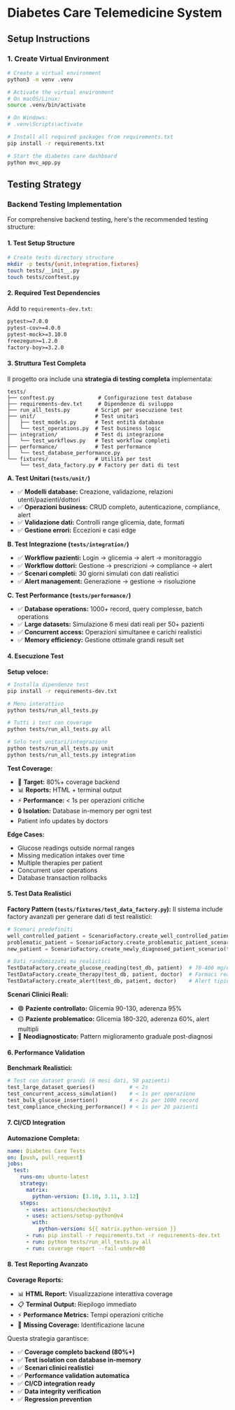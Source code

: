 # Diabetes Care Telemedicine System

## Setup Instructions

### 1. Create Virtual Environment

```bash
# Create a virtual environment
python3 -m venv .venv

# Activate the virtual environment
# On macOS/Linux:
source .venv/bin/activate

# On Windows:
# .venv\Scripts\activate

# Install all required packages from requirements.txt
pip install -r requirements.txt

# Start the diabetes care dashboard
python mvc_app.py
```

## Testing Strategy

### Backend Testing Implementation

For comprehensive backend testing, here's the recommended testing structure:

#### 1. Test Setup Structure

```bash
# Create tests directory structure
mkdir -p tests/{unit,integration,fixtures}
touch tests/__init__.py
touch tests/conftest.py
```

#### 2. Required Test Dependencies

Add to `requirements-dev.txt`:
```txt
pytest>=7.0.0
pytest-cov>=4.0.0
pytest-mock>=3.10.0
freezegun>=1.2.0
factory-boy>=3.2.0
```

#### 3. Struttura Test Completa

Il progetto ora include una **strategia di testing completa** implementata:

```
tests/
├── conftest.py              # Configurazione test database
├── requirements-dev.txt     # Dipendenze di sviluppo  
├── run_all_tests.py        # Script per esecuzione test
├── unit/                   # Test unitari
│   ├── test_models.py      # Test entità database
│   └── test_operations.py  # Test business logic
├── integration/            # Test di integrazione
│   └── test_workflows.py   # Test workflow completi
├── performance/            # Test performance
│   └── test_database_performance.py
└── fixtures/               # Utilità per test
    └── test_data_factory.py # Factory per dati di test
```

**A. Test Unitari (`tests/unit/`)**
- ✅ **Modelli database:** Creazione, validazione, relazioni utenti/pazienti/dottori
- ✅ **Operazioni business:** CRUD completo, autenticazione, compliance, alert
- ✅ **Validazione dati:** Controlli range glicemia, date, formati
- ✅ **Gestione errori:** Eccezioni e casi edge

**B. Test Integrazione (`tests/integration/`)**
- ✅ **Workflow pazienti:** Login → glicemia → alert → monitoraggio
- ✅ **Workflow dottori:** Gestione → prescrizioni → compliance → alert
- ✅ **Scenari completi:** 30 giorni simulati con dati realistici
- ✅ **Alert management:** Generazione → gestione → risoluzione

**C. Test Performance (`tests/performance/`)**
- ✅ **Database operations:** 1000+ record, query complesse, batch operations
- ✅ **Large datasets:** Simulazione 6 mesi dati reali per 50+ pazienti
- ✅ **Concurrent access:** Operazioni simultanee e carichi realistici
- ✅ **Memory efficiency:** Gestione ottimale grandi result set

#### 4. Esecuzione Test

**Setup veloce:**
```bash
# Installa dipendenze test
pip install -r requirements-dev.txt

# Menu interattivo
python tests/run_all_tests.py

# Tutti i test con coverage
python tests/run_all_tests.py all

# Solo test unitari/integrazione
python tests/run_all_tests.py unit
python tests/run_all_tests.py integration
```

**Test Coverage:**
- 🎯 **Target:** 80%+ coverage backend
- 📊 **Reports:** HTML + terminal output
- ⚡ **Performance:** < 1s per operazioni critiche
- 🔒 **Isolation:** Database in-memory per ogni test
- Patient info updates by doctors

**Edge Cases:**
- Glucose readings outside normal ranges
- Missing medication intakes over time
- Multiple therapies per patient
- Concurrent user operations
- Database transaction rollbacks

#### 5. Test Data Realistici

**Factory Pattern (`tests/fixtures/test_data_factory.py`):**
Il sistema include factory avanzati per generare dati di test realistici:

```python
# Scenari predefiniti
well_controlled_patient = ScenarioFactory.create_well_controlled_patient_scenario(test_db, doctor)
problematic_patient = ScenarioFactory.create_problematic_patient_scenario(test_db, doctor)
new_patient = ScenarioFactory.create_newly_diagnosed_patient_scenario(test_db, doctor)

# Dati randomizzati ma realistici
TestDataFactory.create_glucose_reading(test_db, patient)  # 70-400 mg/dL
TestDataFactory.create_therapy(test_db, patient, doctor)  # Farmaci reali
TestDataFactory.create_alert(test_db, patient, doctor)    # Alert tipici
```

**Scenari Clinici Reali:**
- 🟢 **Paziente controllato:** Glicemia 90-130, aderenza 95%
- 🟡 **Paziente problematico:** Glicemia 180-320, aderenza 60%, alert multipli
- 🔵 **Neodiagnosticato:** Pattern miglioramento graduale post-diagnosi

#### 6. Performance Validation

**Benchmark Realistici:**
```python
# Test con dataset grandi (6 mesi dati, 50 pazienti)
test_large_dataset_queries()           # < 2s
test_concurrent_access_simulation()    # < 1s per operazione
test_bulk_glucose_insertion()          # < 2s per 1000 record
test_compliance_checking_performance() # < 1s per 20 pazienti
```

#### 7. CI/CD Integration

**Automazione Completa:**
```yaml
name: Diabetes Care Tests
on: [push, pull_request]
jobs:
  test:
    runs-on: ubuntu-latest
    strategy:
      matrix:
        python-version: [3.10, 3.11, 3.12]
    steps:
      - uses: actions/checkout@v3
      - uses: actions/setup-python@v4
        with:
          python-version: ${{ matrix.python-version }}
      - run: pip install -r requirements.txt -r requirements-dev.txt
      - run: python tests/run_all_tests.py all
      - run: coverage report --fail-under=80
```

#### 8. Test Reporting Avanzato

**Coverage Reports:**
- 📊 **HTML Report:** Visualizzazione interattiva coverage
- 📋 **Terminal Output:** Riepilogo immediato
- ⚡ **Performance Metrics:** Tempi operazioni critiche
- 🎯 **Missing Coverage:** Identificazione lacune

Questa strategia garantisce:
- ✅ **Coverage completo backend (80%+)**
- ✅ **Test isolation con database in-memory**
- ✅ **Scenari clinici realistici**
- ✅ **Performance validation automatica**
- ✅ **CI/CD integration ready**
- ✅ **Data integrity verification**
- ✅ **Regression prevention**

